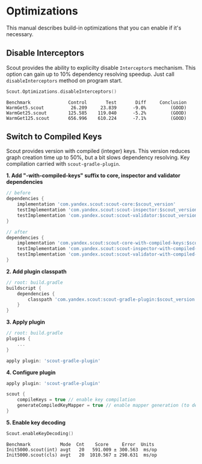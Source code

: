 # Optimizations
This manual describes build-in optimizations that you can enable if it's necessary.

## Disable Interceptors
Scout provides the ability to explicilty disable `Interceptor`s mechanism. This option can gain up to 10% dependency resolving speedup. Just call `disableInterceptors` method on program start.
```kotlin
Scout.Optimizations.disableInterceptors()
```

```
Benchmark              Control       Test       Diff     Conclusion
WarmGet5.scout          26.209     23.839      -9.0%         (GOOD)
WarmGet25.scout        125.585    119.040      -5.2%         (GOOD)
WarmGet125.scout       656.996    610.224      -7.1%         (GOOD)
```

## Switch to Compiled Keys
Scout provides version with compiled (integer) keys. This version reduces graph creation time up to 50%, but a bit slows dependency resolving. Key compilation carried with `scout-gradle-plugin`.

**1. Add "-with-compiled-keys" suffix to core, inspector and validator dependencies**
```groovy
// before
dependencies {
    implementation 'com.yandex.scout:scout-core:$scout_version'
    testImplementation 'com.yandex.scout:scout-inspector:$scout_version'
    testImplementation 'com.yandex.scout:scout-validator:$scout_version'
}

// after
dependencies {
    implementation 'com.yandex.scout:scout-core-with-compiled-keys:$scout_version'
    testImplementation 'com.yandex.scout:scout-inspector-with-compiled-keys:$scout_version'
    testImplementation 'com.yandex.scout:scout-validator-with-compiled-keys:$scout_version'
}
```

**2. Add plugin classpath**
```groovy
// root: build.gradle
buildscript {
    dependencies {
        classpath 'com.yandex.scout:scout-gradle-plugin:$scout_version'
    }
}
```

**3. Apply plugin**
```groovy
// root: build.gradle
plugins {
    ...
}

apply plugin: 'scout-gradle-plugin'
```

**4. Configure plugin**
```groovy
apply plugin: 'scout-gradle-plugin'

scout {
    compileKeys = true // enable key compilation
    generateCompiledKeyMapper = true // enable mapper generation (to decode compiled keys in stacktraces)
}
```

**5. Enable key decoding**
```kotlin
Scout.enableKeyDecoding()
```

```
Benchmark           Mode  Cnt    Score     Error  Units
Init5000.scout(int) avgt   20   591.009 ± 300.563  ms/op
Init5000.scout(cls) avgt   20  1010.567 ± 298.631  ms/op
```
